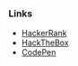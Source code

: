 <h3>Links</h3>
<ul>
  <li>  <a href= "https://www.hackerrank.com/berkutgokmen">HackerRank</a> </li>
  <li>  <a href= "https://app.hackthebox.com/profile/1169901">HackTheBox</a> </li>
  <li>  <a href= "https://codepen.io/Markut">CodePen</a> </li>

 
</ul>
